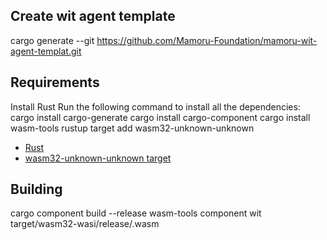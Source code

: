 ## Create wit agent template
cargo generate --git https://github.com/Mamoru-Foundation/mamoru-wit-agent-templat.git


## Requirements
Install Rust 
Run the following command to install all the dependencies:
cargo install cargo-generate
cargo install cargo-component
cargo install wasm-tools
rustup target add wasm32-unknown-unknown

- [Rust](https://www.rust-lang.org/tools/install)
- [wasm32-unknown-unknown target](https://rustwasm.github.io/wasm-pack/installer/)

## Building
cargo component build --release
wasm-tools component wit target/wasm32-wasi/release/<crate>.wasm
